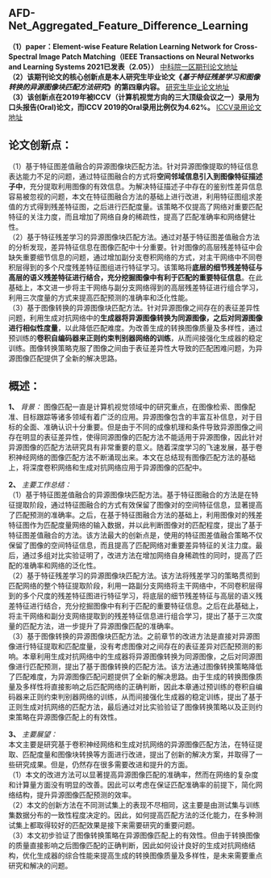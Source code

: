 ## AFD-Net_Aggregated_Feature_Difference_Learning
**（1）paper：Element-wise Feature Relation Learning Network for Cross-Spectral Image Patch Matching（IEEE Transactions on Neural Networks and Learning Systems  2021已发表（2.05））**  [中科院一区期刊论文地址](https://ieeexplore.ieee.org/abstract/document/9349201)  
**（2）该期刊论文的核心创新点是本人研究生毕业论文《*基于特征残差学习和图像转换的异源图像块匹配方法研究*》的第四章内容。**  [研究生毕业论文地址](http://kns8.zh.eastview.com/KCMS/detail/detail.aspx?filename=1020004804.nh&dbname=CMFD202001&dbcode=cdmd&uid=&v=MzE3NjBmbnM0eVJZYW16MTFQSGJrcVdBMEZyQ1VSN2lmWXVSdUZpamdWcnpQVkYyNUhyTzRHdG5NcTVFYlBJUis=)    
**（3）该创新点在2019年被ICCV（计算机视觉方向的三大顶级会议之一）录用为口头报告(Oral)论文，而ICCV 2019的Oral录用比例仅为4.62%。**   [ICCV录用论文地址](https://openaccess.thecvf.com/content_ICCV_2019/html/Quan_AFD-Net_Aggregated_Feature_Difference_Learning_for_Cross-Spectral_Image_Patch_Matching_ICCV_2019_paper.html)  

## 论文创新点：  
  （1）基于特征图差值融合的异源图像块匹配方法。针对异源图像提取的特征信息表达能力不足的问题，通过特征图融合的方式将**空间邻域信息引入到图像特征描述子中**，充分提取利用图像的有效信息。为解决特征描述子中存在的鉴别性差异信息容易被忽视的问题，本文在特征图融合方法的基础上进行改进，利用特征图组求差值的方式得到残差特征图，之后进行匹配度量。该策略不仅提高了网络对重要匹配特征的关注力度，而且增加了网络自身的稀疏性，提高了匹配准确率和网络健壮性。  
  （2）基于特征残差学习的异源图像块匹配方法。通过对基于特征图差值融合方法的分析发现，差异特征信息在图像匹配中十分重要。针对图像的高层残差特征中会缺失重要细节信息的问题，通过增加副分支卷积网络的方式，对主干网络中不同卷积层得到的多个尺度残差特征图组进行特征学习。该策略将**底层的细节残差特征与高层的语义残差特征进行结合，充分挖掘图像中有利于匹配的重要特征信息**。在此基础上，本文进一步将主干网络与副分支网络得到的高层残差特征进行组合学习，利用三次度量的方式来提高匹配预测的准确率和泛化性能。  
  （3）基于图像转换的异源图像块匹配方法。针对异源图像之间存在的表征差异性问题，利用生成对抗网络中的**生成器将异源图像转换为同源图像，之后对同源图像进行相似性度量**，以此降低匹配难度。为改善生成的转换图像质量及多样性，通过预训练的**卷积自编码器来正则约束判别器网络的训练**，从而间接强化生成器的稳定训练。图像转换策略克服了图像之间由于表征差异性大导致的匹配困难问题，为异源图像匹配提供了全新的解决思路。

## 概述：  
  **1、** *背景：* 
  图像匹配一直是计算机视觉领域中的研究重点，在图像检索、图像配准、目标跟踪等诸多领域有着广泛的应用。异源图像包含的丰富互补信息，对于目标的全面、准确认识十分重要。但是由于不同的成像机理和条件导致异源图像之间存在明显的表征差异性，使得同源图像的匹配方法不能适用于异源图像，因此针对异源图像的匹配方法研究具有非常重要的意义。随着深度学习的飞速发展，基于卷积神经网络的图像匹配方法不断涌现出来。本文在总结现有图像匹配方法的基础上，将深度卷积网络和生成对抗网络应用于异源图像的匹配中。  
    
  **2、**  *主要工作总结：*   
  （1）基于特征图差值融合的异源图像块匹配方法。基于特征图融合的方法是在特征提取阶段，通过特征图融合的方式有效保留了图像对的空间特征信息，显著提高了匹配预测的准确率。之后，在基于特征图融合方法的基础上，利用图像对的残差特征图作为匹配度量网络的输入数据，并以此判断图像对的匹配程度，提出了基于特征图差值融合的方法。该方法最大的创新点是，使用的特征图差值融合策略不仅保留了图像的空间特征信息，而且提高了匹配网络对重要差异特征的关注力度。最后，通过多组对比实验证明了，改进方法在增加网络自身稀疏性的同时，提高了匹配的准确率和网络的泛化性。  
  （2）基于特征残差学习的异源图像块匹配方法。该方法将残差学习的策略贯彻到匹配网络的整个特征提取阶段，利用一路副分支网络将主干网络中，不同卷积层得到的多个尺度的残差特征图进行特征学习，将底层的细节残差特征与高层的语义残差特征进行结合，充分挖掘图像中有利于匹配的重要特征信息。之后在此基础上，将主干网络和副分支网络提取到的残差特征信息进行组合学习，提出了基于三次度量的匹配方法，进一步提升了异源图像匹配的准确率。  
  （3）基于图像转换的异源图像块匹配方法。之前章节的改进方法是直接对异源图像进行特征提取和匹配度量，没有考虑图像对之间存在的表征差异对匹配预测的影响。本章利用生成对抗网络中的生成器将异源图像转换为同源图像，之后对同源图像进行匹配预测，提出了基于图像转换的匹配方法。该方法通过图像转换策略降低了匹配难度，为异源图像匹配问题提供了全新的解决思路。由于生成的转换图像质量及多样性将直接影响之后匹配网络的正确判断，因此本章通过预训练的卷积自编码器来正则约束判别器网络的训练，从而间接强化生成器的稳定训练，提出了基于正则生成对抗网络的匹配方法，最后通过对比实验验证了图像转换策略以及正则约束策略在异源图像匹配上的有效性。  
    
  **3、**  *主要展望：*   
  本文主要是研究基于卷积神经网络和生成对抗网络的异源图像匹配方法，在特征提取、匹配度量和图像块转换等方面进行改进，提出了创新的解决方案，并取得了一些研究成果。但是，仍然存在很多需要改进和提升的方面。  
  （1）本文的改进方法可以显著提高异源图像匹配的准确率，然而在网络的复杂度和计算量方面没有明显的改善。因此可以考虑在保证匹配准确率的前提下，简化网络结构，提升异源图像匹配预测的效率。  
  （2）本文的创新方法在不同测试集上的表现不尽相同，这主要是由测试集与训练集数据分布的一致性程度决定的。因此，如何提高匹配方法的泛化能力，在多种测试集上都取得较好的匹配效果是接下来需要研究的重要问题。  
  （3）本文初步验证了图像转换策略在异源图像匹配上的有效性。但由于转换图像的质量直接影响之后图像匹配的正确判断，因此如何设计良好的生成对抗网络结构，优化生成器的综合性能来提高生成的转换图像质量及多样性，是未来需要重点研究和解决的问题。

